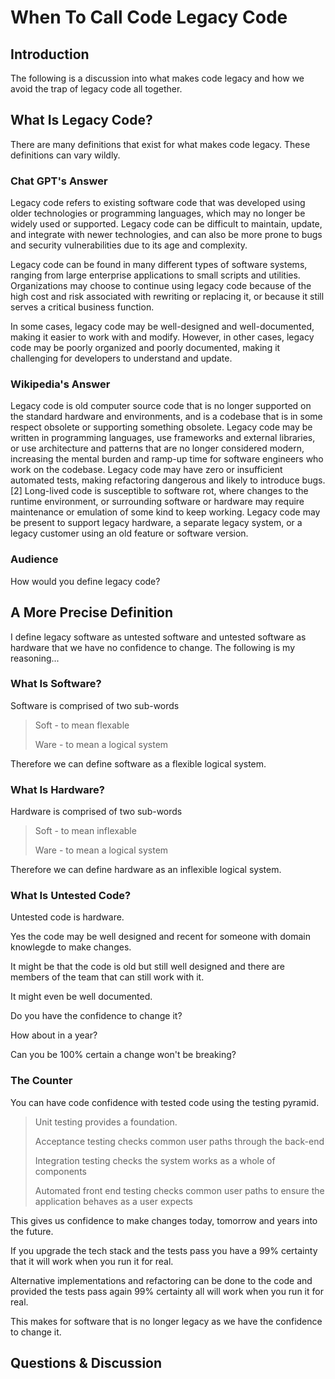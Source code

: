 # When To Call Code Legacy Code

## Introduction

The following is a discussion into what makes code legacy and how we avoid the trap of legacy code all together.

## What Is Legacy Code?

There are many definitions that exist for what makes code legacy. These definitions can vary wildly.

### Chat GPT's Answer

Legacy code refers to existing software code that was developed using older technologies or programming languages, which may no longer be widely used or supported. Legacy code can be difficult to maintain, update, and integrate with newer technologies, and can also be more prone to bugs and security vulnerabilities due to its age and complexity.

Legacy code can be found in many different types of software systems, ranging from large enterprise applications to small scripts and utilities. Organizations may choose to continue using legacy code because of the high cost and risk associated with rewriting or replacing it, or because it still serves a critical business function.

In some cases, legacy code may be well-designed and well-documented, making it easier to work with and modify. However, in other cases, legacy code may be poorly organized and poorly documented, making it challenging for developers to understand and update.

### Wikipedia's Answer

Legacy code is old computer source code that is no longer supported on the standard hardware and environments, and is a codebase that is in some respect obsolete or supporting something obsolete. Legacy code may be written in programming languages, use frameworks and external libraries, or use architecture and patterns that are no longer considered modern, increasing the mental burden and ramp-up time for software engineers who work on the codebase. Legacy code may have zero or insufficient automated tests, making refactoring dangerous and likely to introduce bugs.[2] Long-lived code is susceptible to software rot, where changes to the runtime environment, or surrounding software or hardware may require maintenance or emulation of some kind to keep working. Legacy code may be present to support legacy hardware, a separate legacy system, or a legacy customer using an old feature or software version.

### Audience

How would you define legacy code?

## A More Precise Definition

I define legacy software as untested software and untested software as hardware that we have no confidence to change. The following is my reasoning...

### What Is Software?

Software is comprised of two sub-words

> Soft - to mean flexable
>
> Ware - to mean a logical system

Therefore we can define software as a flexible logical system.

### What Is Hardware?

Hardware is comprised of two sub-words

> Soft - to mean inflexable
>
> Ware - to mean a logical system

Therefore we can define hardware as an inflexible logical system.

### What Is Untested Code?

Untested code is hardware.

Yes the code may be well designed and recent for someone with domain knowlegde to make changes.

It might be that the code is old but still well designed and there are members of the team that can still work with it.

It might even be well documented.

Do you have the confidence to change it?

How about in a year?

Can you be 100% certain a change won't be breaking?

### The Counter

You can have code confidence with tested code using the testing pyramid.

> Unit testing provides a foundation.
>
> Acceptance testing checks common user paths through the back-end
>
> Integration testing checks the system works as a whole of components
>
> Automated front end testing checks common user paths to ensure the application behaves as a user expects

This gives us confidence to make changes today, tomorrow and years into the future.

If you upgrade the tech stack and the tests pass you have a 99% certainty that it will work when you run it for real.

Alternative implementations and refactoring can be done to the code and provided the tests pass again 99% certainty all will work when you run it for real.

This makes for software that is no longer legacy as we have the confidence to change it.

## Questions & Discussion
